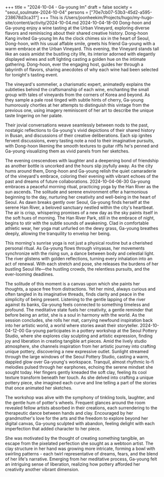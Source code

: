 +++
title = "2024-10-04 - Ga-young Im"
draft = false
society = "seoul_soulmate-2024-10-04"
persons = ["70e7cb07-53b3-45d2-a595-238678d3ca31"]
+++
This is /Users/joonheekim/Projects/hugo/my-hugo-site/content/activity/2024-10-04.md
2024-10-04-18-00
Dong-hoon and Ga-young enjoy a wine tasting at the Urban Vineyard, exploring diverse flavors and reminiscing about their shared creative history.
Dong-hoon Kang invited Ga-young Im
As the clock chimes six in the heart of Seoul, Dong-hoon, with his usual affable smile, greets his friend Ga-young with a warm embrace at the Urban Vineyard. This evening, the Vineyard stands tall like an oasis amidst the bustling city life, its interior adorned with elegantly displayed wines and soft lighting casting a golden hue on the intimate gathering. Dong-hoon, ever the engaging host, guides her through a labyrinth of flavors, sharing anecdotes of why each wine had been selected for tonight's tasting event.

The vineyard's sommelier, a charismatic expert, animatedly explains the subtleties behind the craftsmanship of each wine, enchanting the small group with tales of vineyards from the corners of Korea and beyond. As they sample a pale rosé tinged with subtle hints of cherry, Ga-young humorously chortles at her attempts to distinguish this vintage from the previous one, using imagery reminiscent of her art to describe the unique taste lingering on her palate.

Their jovial conversations weave seamlessly between nods to the past, nostalgic reflections to Ga-young's vivid depictions of their shared history in Busan, and discussions of their creative deliberations. Each sip ignites fervent discussions, every tasting note a nod to their imaginative pursuits, with Dong-hoon likening the smooth textures to guitar riffs he's penned and Ga-young visualizing them as vivid panels from her sketches.

The evening crescendoes with laughter and a deepening bond of friendship as another bottle is uncorked and the hours slip joyfully away. As the city hums around them, Dong-hoon and Ga-young relish the quiet camaraderie of the vineyard's embrace, coloring their evening with vibrant echoes of the past and dreams of future collaborations.
2024-10-04-06-30
Ga-young embraces a peaceful morning ritual, practicing yoga by the Han River as the sun ascends. The solitude and serene environment offer a harmonious beginning to the day, nurturing her creativity and well-being in the heart of Seoul.
As dawn breaks gently over Seoul, Ga-young finds herself at the serene Han River, a beloved sanctuary nestled within the city's heartbeat. The air is crisp, whispering promises of a new day as the sky paints itself in the soft hues of morning. The Han River Park, still in the embrace of night, begins to stir with the subtle sounds of awakening. Clad in comfortable athletic wear, her yoga mat unfurled on the dewy grass, Ga-young breathes deeply, allowing the tranquility to envelop her being.

This morning's sunrise yoga is not just a physical routine but a cherished personal ritual. As Ga-young flows through vinyasas, her movements synchronize with the rising sun, a dance between body and celestial light. The river glistens with golden reflections, turning every inhalation into an act of renewal. With each stretch and pose, she releases the burdens of her bustling Seoul life—the hustling crowds, the relentless pursuits, and the ever-looming deadlines.

The solitude of this moment is a canvas upon which she paints her thoughts, a space free from distractions. Yet her mind, always curious and often tangled in its imaginative threads, finds clarity and peace in the simplicity of being present. Listening to the gentle lapping of the river against its banks, Ga-young feels connected to something timeless and profound. The meditative state fuels her creativity, a gentle reminder that before being an artist, she is a soul in harmony with the world. As the session concludes, she rolls her mat, carrying newfound inspiration back into her artistic world, a world where stories await their storyteller.
2024-10-04-12-00
Ga-young participates in a pottery workshop at the Seoul Pottery Studio, where she explores clay sculpting and artistic expression, finding joy and liberation in creating tangible art pieces. Amid the lively studio atmosphere, she channels inspiration from her artistic journey into crafting unique pottery, discovering a new expressive outlet.
Sunlight streamed through the large windows of the Seoul Pottery Studio, casting a warm, dappled glow over Ga-young's workspace. Tranquil, almost rhythmic lo-fi melodies pulsed through her earphones, echoing the serene mindset she sought today. Her fingers gently kneaded the soft clay, feeling its cool texture transform beneath her touch. As she delved into crafting a unique pottery piece, she imagined each curve and line telling a part of the stories that once animated her sketches.

The workshop was alive with the symphony of tinkling tools, laughter, and the gentle hum of potter's wheels. Frequent glances around the room revealed fellow artists absorbed in their creations, each surrendering to the therapeutic dance between hands and clay. Encouraged by her grandmother's love for the arts and the freedom to explore beyond her digital canvas, Ga-young sculpted with abandon, feeling delight with each imperfection that added character to her piece.

She was motivated by the thought of creating something tangible, an escape from the pixelated perfection she sought as a webtoon artist. The clay structure in her hand was growing more intricate, forming a bowl with swirling patterns - each twirl representative of dreams, fears, and the blend of her life's narrative. Emerging from her meditative process, Ga-young felt an intriguing sense of liberation, realizing how pottery afforded her creativity another vibrant dimension.
